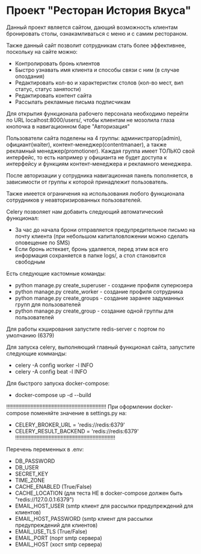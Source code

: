 # Проект "Ресторан История Вкуса"

Данный проект является сайтом, дающий возможность клиентам бронировать столы,
ознакамливаться с меню и с самим рестораном.

Также данный сайт позволит сотрудникам стать более эффективнее, поскольку
на сайте можно:

- Контролировать бронь клиентов
- Быстро узнавать имя клиента и способы связи с ним (в случае опоздания)
- Редактировать кол-во и характеристик столов (кол-во мест, вип статус, статус занятости)
- Редактировать контент сайта
- Рассылать рекламные письма подписчикам

Для открытия функционала рабочего персонала необходимо перейти по URL localhost:8000/users/, чтобы клиентам не мозолила глаза кнопочка в навигационном баре "Авторизация"

Пользователи сайта поделены на 4 группы: администратор(admin), официант(waiter), контент-менеджер(contentmanaer),
а также рекламный менеджер(promotioner). Каждая группа имеет ТОЛЬКО свой интерфейс, то есть например у официанта не будет доступа
к интерфейсу и функциям контент-менеджера и рекламного менеджера.

После авторизации у сотрудника навигационная панель пополняется, в зависимости от группы к которой принадлежит пользователь.

Также имеется ограничения на использования любого функционала сотрудников у неавторизированных пользователей.
 
Celery позволяет нам добавить следующий автоматический функционал:

- За час до начала брони отправляется предупредительное письмо на почту клиента (при небольшом капиталовложении можно сделать оповещение по SMS)
- Если бронь истекает, бронь удаляется, перед этим вся его информация сохраняется в папке logs/, а стол становится свободным

Есть следующие кастомные команды:
- python manage.py create_superuser - создание профиля суперюзера
- python manage.py create_worker - создание профиля сотрудника
- python manage.py create_groups - создание заранее задуманных групп для пользователей
- python manage.py create_group - создание одной группы для пользователей

Для работы кэширования запустите redis-server с портом по умолчанию (6379)

Для запуска celery, выполняющий главный функционал сайта, запустите следующие комманды:

- celery -A config worker -l INFO
- celery -A config beat -l INFO

Для быстрого запуска docker-compose:
- docker-compose up -d --build 

!!!!!!!!!!!!!!!!!!!!!!!!!!!!!!!!!!!!!!!!!!!!!!!!!!!!!!!!!!!!!!!!!!
При оформлении docker-compose поменяйте значение в settings.py на:
- CELERY_BROKER_URL = 'redis://redis:6379'
- CELERY_RESULT_BACKEND = 'redis://redis:6379'
!!!!!!!!!!!!!!!!!!!!!!!!!!!!!!!!!!!!!!!!!!!!!!!!!!!!!!!!!!!!!!!!!!


Перечень переменных в .env:
- DB_PASSWORD
- DB_USER
- SECRET_KEY
- TIME_ZONE
- CACHE_ENABLED (True/False)
- CACHE_LOCATION (для теста НЕ в docker-compose должен быть "redis://127.0.0.1:6379")
- EMAIL_HOST_USER (smtp клиент для рассылки предупреждений для клиентов)
- EMAIL_HOST_PASSWORD (smtp клиент для рассылки предупреждений для клиентов)
- EMAIL_USE_TLS (True/False)
- EMAIL_PORT (порт smtp сервера)
- EMAIL_HOST (хост smtp сервера)